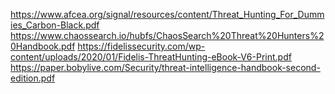 https://www.afcea.org/signal/resources/content/Threat_Hunting_For_Dummies_Carbon-Black.pdf
https://www.chaossearch.io/hubfs/ChaosSearch%20Threat%20Hunters%20Handbook.pdf
https://fidelissecurity.com/wp-content/uploads/2020/01/Fidelis-ThreatHunting-eBook-V6-Print.pdf
https://paper.bobylive.com/Security/threat-intelligence-handbook-second-edition.pdf
